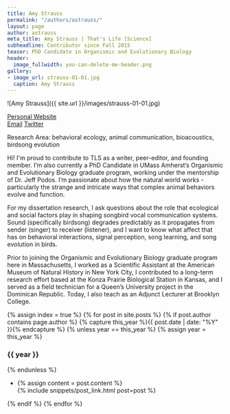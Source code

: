 ```yaml
---
title: Amy Strauss
permalink: "/authors/astrauss/"
layout: page
author: astrauss
meta_title: Amy Strauss | That's Life [Science]
subheadline: Contributor since Fall 2015
teaser: PhD Candidate in Organismic and Evolutionary Biology
header:
  image_fullwidth: you-can-delete-me-header.png
gallery:
- image_url: strauss-01-01.jpg
  caption: Amy Strauss
---
```


![Amy Strauss]({{ site.url }}/images/strauss-01-01.jpg)

[Personal Website](www.amyvhstrauss.com)<br>
[Email](mailto:amyvstrauss@gmail.com)
[Twitter](https://twitter.com/avstrauss)

Research Area: behavioral ecology, animal communication, bioacoustics, birdsong evolution

Hi! I'm proud to contribute to TLS as a writer, peer-editor, and founding member. I’m also currently a PhD Candidate in UMass Amherst’s Organismic and Evolutionary Biology graduate program, working under the mentorship of Dr. Jeff Podos. I’m passionate about how the natural world works - particularly the strange and intricate ways that complex animal behaviors evolve and function.

For my dissertation research, I ask questions about the role that ecological and social factors play in shaping songbird vocal communication systems. Sound (specifically birdsong) degrades predictably as it propagates from sender (singer) to receiver (listener), and I want to know what affect that has on behavioral interactions, signal perception, song learning, and song evolution in birds.

Prior to joining the Organismic and Evolutionary Biology graduate program here in Massachusetts, I worked as a Scientific Assistant at the American Museum of Natural History in New York City, I contributed to a long-term research effort based at the Konza Prairie Biological Station in Kansas, and I served as a field technician for a Queen’s University project in the Dominican Republic. Today, I also teach as an Adjunct Lecturer at Brooklyn College.

{% assign index = true %}
{% for post in site.posts %}
{% if post.author contains page.author %}
{% capture this_year %}{{ post.date | date: "%Y" }}{% endcapture %}
{% unless year == this_year %}
{% assign year = this_year %}
<h3>{{ year }}</h3>
{% endunless %}
<ul style="list-style-type:disc">
 <li> 
 {% assign content = post.content %} 
 <article>
 {% include snippets/post_link.html post=post %}
 </article>
 </li>
</ul>
{% endif %}
{% endfor %}

